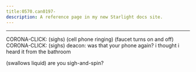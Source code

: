 ```yaml
---
title:0570.can0197-
description: A reference page in my new Starlight docs site.
---
```

----- 
CORONA-CLICK: (sighs) 
(cell phone ringing) 
(faucet turns on and off) 
CORONA-CLICK: (sighs) 
deacon: was that your phone again? 
 i thought i heard it from the bathroom
 
(swallows liquid) are you sigh-and-spin? 
 
